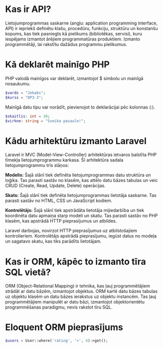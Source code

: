 # Kas ir API?
Lietojumprogrammas saskarne (angļu: application programming interface, API) ir iepriekš definētu klašu, procedūru, funkciju, struktūru un konstanšu kopums, kas tiek pasniegts kā pielikums (bibliotēkas, servisi), kuru iespējams izmantot ārējiem programmatūras produktiem. Izmanto programmētāji, lai rakstītu dažādus programmu pielikumus.

# Kā deklarēt mainīgo PHP
PHP valodā mainīgos var deklarēt, izmantojot $ simbolu un mainīgā nosaukumu.
```php
$vards = "Jekabs";
$kurss = "DP3-3";
```

Mainīgā datu tipu var norādīt, pievienojot to deklarācijai pēc kolonnas (:).
```php
$skaitlis: int = 10;
$virkne: string = "Sveika pasaule!";
```

# Kādu arhitektūru izmanto Laravel
Laravel ir MVC (Model-View-Controller) arhitektūras ietvaros balstīta PHP tīmekļa lietojumprogrammu karkasa. Šī arhitektūra sadala lietojumprogrammu trīs slāņos:

**Modelis:** Šajā slānī tiek definēta lietojumprogrammas datu struktūra un loģika. Tas parasti sastāv no klasēm, kas attēlo datu bāzes tabulas un veic CRUD (Create, Read, Update, Delete) operācijas.

**Skats:** Šajā slānī tiek definēta lietojumprogrammas lietotāja saskarne. Tas parasti sastāv no HTML, CSS un JavaScript kodiem.

**Kontrolētājs:** Šajā slānī tiek apstrādāta lietotāja mijiedarbība un tiek koordinēta datu apmaiņa starp modeli un skatu. Tas parasti sastāv no PHP klasēm, kas apstrādā HTTP pieprasījumus un atbildes.

Laravel darbojas, novirzot HTTP pieprasījumus uz atbilstošajiem kontrolieriem. Kontrolētājs apstrādā pieprasījumu, iegūst datus no modeļa un sagatavo skatu, kas tiks parādīts lietotājam.

# Kas ir ORM, kāpēc to izmanto tīra SQL vietā?
ORM (Object-Relational Mapping) ir tehnika, kas ļauj programmētājiem strādāt ar datu bāzēm, izmantojot objektus. ORM kartē datu bāzes tabulas uz objektu klasēm un datu bāzes ierakstus uz objektu instancēm. Tas ļauj programmētājiem manipulēt ar datu bāzi, izmantojot objektorientētu programmēšanas paradigmu, nevis rakstot tīru SQL.

# Eloquent ORM pieprasījums
```php
$users = User::where('rating', '>', 4)->get();
```